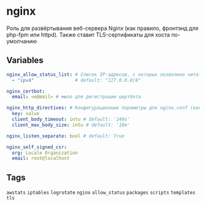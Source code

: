 # nginx
Роль для развёртывания веб-сервера Nginx (как правило, фронтэнд для php-fpm или httpd). Также ставит TLS-сертификаты для хоста по-умолчанию
## Variables
```yaml
nginx_allow_status_list: # Список IP-адресов, с которых позволено читать страницу статуса Nginx
  - "ipv4"               # default: "127.0.0.0/8"

nginx_certbot:
  email: <e@mail> # мыло для регистрации цертбота

nginx_http_directives: # Конфигурационные параметры для nginx.conf (контекст http)
  key: value
  client_body_timeout: intu # default: '240s'
  client_max_body_size: intu # default: '16m'

nginx_listen_separate: bool # default: True

nginx_self_signed_csr:
  org: Locale Organization
  email: root@localhost
```
## Tags
`awstats` `iptables` `logrotate` `nginx` `allow_status` `packages` `scripts` `templates` `tls`

